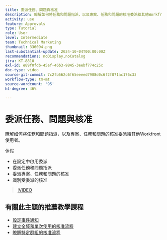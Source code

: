 ```yaml
---
title: 委派任務、問題與核准
description: 瞭解如何將任務和問題指派，以及專案、任務和問題的核准委派給其他Workfront使用者。
activity: use
feature: Approvals
type: Tutorial
role: User
level: Intermediate
team: Technical Marketing
thumbnail: 336094.png
last-substantial-update: 2024-10-04T00:00:00Z
recommendations: noDisplay,noCatalog
jira: KT-8810
exl-id: e89f0fdb-45ef-46b3-9845-3eebf774c25c
doc-type: video
source-git-commit: 7c2fb562c6f65eeeed7908d0c6f2f071ac176c33
workflow-type: tm+mt
source-wordcount: '95'
ht-degree: 46%

---
```


# 委派任務、問題與核准

瞭解如何將任務和問題指派，以及專案、任務和問題的核准委派給其他Workfront使用者。

休假

* 在設定中啟用委派
* 委派任務和問題指派
* 委派專案、任務和問題的核准
* 識別受委派的核准

>[!VIDEO](https://video.tv.adobe.com/v/336094/?quality=12&learn=on)

## 有關此主題的推薦教學課程

* [設定事件通知](/help/administration-and-setup/email-and-in-app-notifications/admin-set-up-event-notifications.md)
* [建立全域和單次使用的核准流程](/help/manage-work/approval-processes-and-milestone-paths/create-a-single-use-approval-process.md)
* [瞭解特定群組的核准流程](/help/administration-and-setup/approval-processes-and-milestone-paths/group-specific-approval-processes.md)

